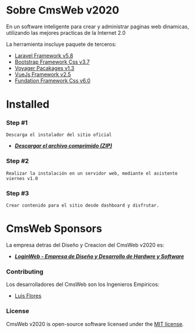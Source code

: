 
# Sobre CmsWeb v2020

En un software inteligente para crear y administrar paginas web dinamicas, utilizando las mejores practicas de la Internet 2.0

La herramienta inscluye paquete de terceros:

- [Laravel Framework v5.8](#)
- [Bootstrap Framework Css v3.7](#)
- [Voyager Pacakages v1.3](#)
- [VueJs Framework v2.5](#)
- [Fundation Framework Css v6.0](#)

# Installed
### Step #1

    Descarga el instalador del sitio oficial
- ***[Descargar el archivo comprimido (ZIP)   ](https://loginweb.net/cmsweb/download)***

### Step #2

    Realizar la instalación en un servidor web, mediante el asistente viernes v1.0

### Step #3

    Crear contenido para el sitio desde dashboard y disfrutar.

# CmsWeb Sponsors

La empresa detras del Diseño y Creacion del CmsWeb v2020 es:

- ***[LoginWeb - Empresa de Diseño y Desarrollo de Hardwre y Software](https://loginweb.net/)***

### Contributing

Los desarrolladores del CmsWeb son los Ingenieros Empiricos:
- [Luis Flores](#)


### License

CmsWeb v2020 is open-source software licensed under the [MIT license](https://opensource.org/licenses/MIT).
